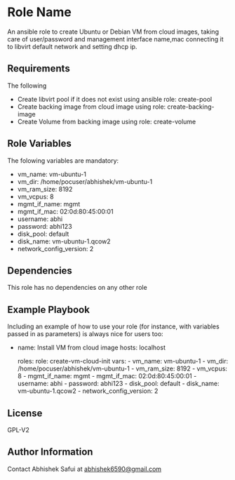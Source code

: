 Role Name
=========

An ansible role to create Ubuntu or Debian VM from cloud images, taking care of user/password and management interface name,mac connecting it to libvirt default network and setting dhcp ip. 

Requirements
------------
The following 

* Create libvirt pool if it does not exist using ansible role: create-pool
* Create backing image from cloud image using role: create-backing-image
* Create Volume from backing image using role: create-volume

Role Variables
--------------
The folowing variables are mandatory:

  - vm_name: vm-ubuntu-1
  - vm_dir: /home/pocuser/abhishek/vm-ubuntu-1
  - vm_ram_size: 8192
  - vm_vcpus: 8
  - mgmt_if_name: mgmt
  - mgmt_if_mac: 02:0d:80:45:00:01
  - username: abhi
  - password: abhi123
  - disk_pool: default
  - disk_name: vm-ubuntu-1.qcow2
  - network_config_version: 2

Dependencies
------------

This role has no dependencies on any other role

Example Playbook
----------------

Including an example of how to use your role (for instance, with variables passed in as parameters) is always nice for users too:

  - name: Install VM from cloud image
    hosts: localhost

    roles:
      role: create-vm-cloud-init
      vars: 
        - vm_name: vm-ubuntu-1
        - vm_dir: /home/pocuser/abhishek/vm-ubuntu-1
        - vm_ram_size: 8192
        - vm_vcpus: 8
        - mgmt_if_name: mgmt
        - mgmt_if_mac: 02:0d:80:45:00:01
        - username: abhi
        - password: abhi123
        - disk_pool: default
        - disk_name: vm-ubuntu-1.qcow2
        - network_config_version: 2


License
-------

GPL-V2

Author Information
------------------

Contact Abhishek Safui at abhishek6590@gmail.com
